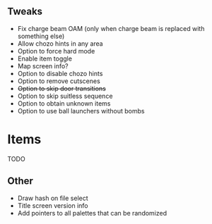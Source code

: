 ## Tweaks

- Fix charge beam OAM (only when charge beam is replaced with something else)
- Allow chozo hints in any area
- Option to force hard mode
- Enable item toggle
- Map screen info?
- Option to disable chozo hints
- Option to remove cutscenes
- ~~Option to skip door transitions~~
- Option to skip suitless sequence
- Option to obtain unknown items
- Option to use ball launchers without bombs

# Items

TODO

## Other

- Draw hash on file select
- Title screen version info
- Add pointers to all palettes that can be randomized
